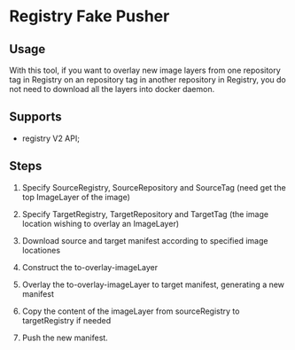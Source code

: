# Registry Fake Pusher

## Usage
With this tool, if you want to overlay new image layers from one repository tag in Registry on an repository tag in another repository in Registry, you do not need to download all the layers into docker daemon.


## Supports

- registry V2 API;


## Steps 

1. Specify SourceRegistry, SourceRepository and SourceTag (need get the top ImageLayer of the image)

1. Specify TargetRegistry, TargetRepository and TargetTag (the image location wishing to overlay an ImageLayer)

1. Download source and target manifest according to specified image locationes

1. Construct the to-overlay-imageLayer

1. Overlay the to-overlay-imageLayer to target manifest, generating a new manifest 

1. Copy the content of the imageLayer from sourceRegistry to targetRegistry if needed

1. Push the new manifest.